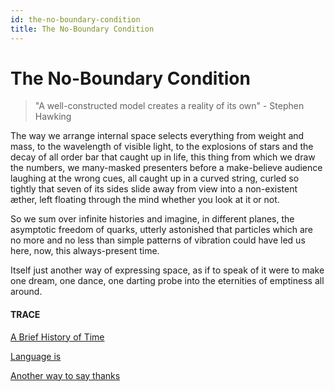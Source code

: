 ```yaml
---
id: the-no-boundary-condition
title: The No-Boundary Condition
---
```


# The No-Boundary Condition

> "A well-constructed model creates a reality of its own" - Stephen Hawking

The way we arrange internal space
selects everything from weight and mass,
to the wavelength of visible light,
to the explosions of stars 
and the decay of all order 
bar that caught up in life, this thing
from which we draw the numbers,
we many-masked presenters 
before a make-believe audience
laughing at the wrong cues,
all caught up in a curved string,
curled so tightly that seven of its sides
slide away from view 
into a non-existent æther, 
left floating through the mind
whether you look at it or not.

So we sum over infinite histories
and imagine, in different planes, 
the asymptotic freedom of quarks,
utterly astonished that particles
which are no more and no less
than simple patterns of vibration
could have led us here, now,
this always-present time.

Itself just another way 
of expressing space,
as if to speak of it 
were to make one dream,
one dance, one darting probe into
the eternities of emptiness
all around.


#### TRACE

[A Brief History of Time](https://en.wikipedia.org/wiki/A_Brief_History_of_Time)

[Language is](http://andytudhope.africa/language-in-the-ether/)

[Another way to say thanks](https://www.youtube.com/watch?v=IZeWPScnolo "What is your measure?")


